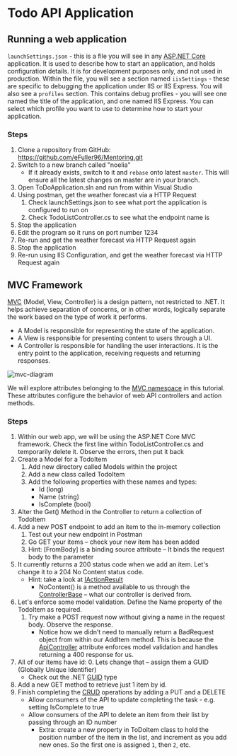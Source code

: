 # Todo API Application 

 ## Running a web application 
`launchSettings.json` - this is a file you will see in any [ASP.NET Core](https://docs.microsoft.com/en-us/aspnet/core/introduction-to-aspnet-core?view=aspnetcore-6.0) application. It is used to describe how to start an application, and holds configuration details. It is for development purposes only, and not used in production. Within the file, you will see a section named `iisSettings` - these are specific to debugging the application under IIS or IIS Express. You will also see a `profiles` section. This contains debug profiles - you will see one named the title of the application, and one named IIS Express. You can select which profile you want to use to determine how to start your application.

### Steps
1. Clone a repository from GitHub: https://github.com/eFuller96/Mentoring.git
1. Switch to a new branch called "noelia"
    - If it already exists, switch to it and `rebase` onto latest `master`. This will ensure all the latest changes on master are in your branch.
1. Open ToDoApplication.sln and run from within Visual Studio 
1. Using postman, get the weather forecast via a HTTP Request 
    1. Check launchSettings.json to see what port the application is configured to run on 
    1. Check TodoListController.cs to see what the endpoint name is 
1. Stop the application 
1. Edit the program so it runs on port number 1234 
1. Re-run and get the weather forecast via HTTP Request again 
1. Stop the application 
1. Re-run using IIS Configuration, and get the weather forecast via HTTP Request again 

## MVC Framework 

[MVC](https://docs.microsoft.com/en-us/aspnet/core/mvc/overview?view=aspnetcore-6.0) (Model, View, Controller) is a design pattern, not restricted to .NET. It helps achieve separation of concerns, or in other words, logically separate the work based on the type of work it performs.  

- A Model is responsible for representing the state of the application.  
- A View is responsible for presenting content to users through a UI.
- A Controller is responsible for handling the user interactions. It is the entry point to the application, receiving requests and returning responses.  

![mvc-diagram](https://miro.medium.com/max/1400/1*dmXICCnEuM8toPGdwsJ-Xg.png)

We will explore attributes belonging to the [MVC namespace](https://docs.microsoft.com/en-us/dotnet/api/microsoft.aspnetcore.mvc?view=aspnetcore-6.0) in this tutorial. These attributes configure the behavior of web API controllers and action methods.

### Steps
1. Within our web app, we will be using the ASP.NET Core MVC framework. Check the first line within TodoListController.cs and temporarily delete it. Observe the errors, then put it back 
1. Create a Model for a TodoItem 
    1. Add new directory called Models within the project 
    1. Add a new class called TodoItem 
    1. Add the following properties with these names and types: 
        - Id (long) 
        - Name (string) 
        - IsComplete (bool) 
1. Alter the Get() Method in the Controller to return a collection of TodoItem 
1. Add a new POST endpoint to add an item to the in-memory collection 
    1. Test out your new endpoint in Postman 
    1. Go GET your items – check your new item has been added 
    1. Hint: [FromBody] is a binding source attribute – It binds the request body to the parameter 
1. It currently returns a 200 status code when we add an item. Let's change it to a 204 No Content status code. 
    - Hint: take a look at [IActionResult](https://docs.microsoft.com/en-us/aspnet/core/web-api/action-return-types?view=aspnetcore-6.0) 
        - NoContent() is a method available to us through the [ControllerBase](https://docs.microsoft.com/en-us/dotnet/api/microsoft.aspnetcore.mvc.controllerbase?view=aspnetcore-6.0) – what our controller is derived from. 
1. Let's enforce some model validation. Define the Name property of the TodoItem as required. 
    1. Try make a POST request now without giving a name in the request body. Observe the response. 
        - Notice how we didn’t need to manually return a BadRequest object from within our AddItem method. This is because the [ApiController](https://docs.microsoft.com/en-us/aspnet/core/web-api/?view=aspnetcore-6.0#automatic-http-400-responses) attribute enforces model validation and handles returning a 400 response for us. 
1. All of our items have id: 0. Lets change that – assign them a GUID (Globally Unique Identifier)
    - Check out the .NET [GUID](https://docs.microsoft.com/en-us/dotnet/api/system.guid.newguid?view=net-6.0) type
1. Add a new GET method to retrieve just 1 item by id. 
1. Finish completing the [CRUD](https://www.codecademy.com/article/what-is-crud) operations by adding a PUT and a DELETE
    - Allow consumers of the API to update completing the task - e.g. setting IsComplete to true
    - Allow consumers of the API to delete an item from their list by passing through an ID number
        - Extra: create a new property in ToDoItem class to hold the position number of the item in the list, and increment as you add new ones. So the first one is assigned `1`, then `2`, etc.